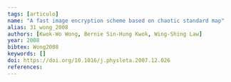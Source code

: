 ```yaml
---
tags: [articulo]
name: "A fast image encryption scheme based on chaotic standard map"
alias: 31_wong_2008
authors: [Kwok-Wo Wong, Bernie Sin-Hung Kwok, Wing-Shing Law]
year: 2008
bibtex: Wong2008
keywords: []
doi: https://doi.org/10.1016/j.physleta.2007.12.026
references: 
---
```


